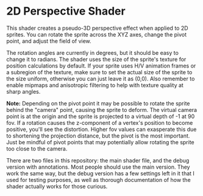 # 2D Perspective Shader
This shader creates a pseudo-3D perspective effect when applied to 2D sprites. You can rotate the sprite across the XYZ axes, change the pivot point, and adjust the field of view.

The rotation angles are currently in degrees, but it should be easy to change it to radians. The shader uses the size of the sprite's texture for position calculations by default. If your sprite uses H/V animation frames or a subregion of the texture, make sure to set the actual size of the sprite to the size uniform, otherwise you can just leave it as (0,0). Also remember to enable mipmaps and anisotropic filtering to help with texture quality at sharp angles.

**Note:** Depending on the pivot point it may be possible to rotate the sprite behind the "camera" point, causing the sprite to deform. The virtual camera point is at the origin and the sprite is projected to a virtual depth of -1 at 90 fov. If a rotation causes the z-component of a vertex's position to become positive, you'll see the distortion. Higher fov values can exasperate this due to shortening the projection distance, but the pivot is the most important. Just be mindful of pivot points that may potentially allow rotating the sprite too close to the camera.

There are two files in this repository: the main shader file, and the debug version with annotations. Most people should use the main version. They work the same way, but the debug version has a few settings left in it that I used for testing purposes, as well as thorough documentation of how the shader actually works for those curious.
